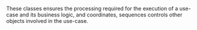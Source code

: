 These classes ensures the processing required for the execution of a use-case and its business logic, and coordinates, sequences controls other objects involved in the use-case.